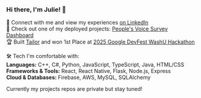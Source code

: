 ### Hi there, I'm Julie! 👋

📄 Connect with me and view my experiences [on LinkedIn](https://www.linkedin.com/in/julie-baguio/)  
🚀 Check out one of my deployed projects: [People's Voice Survey Dashboard](http://3.14.111.167/)  
🏆 Built [Tailor](https://github.com/aaronhubhachen/tailor) and won 1st Place at [2025 Google DevFest WashU Hackathon](https://gdg.community.dev/events/details/google-gdg-on-campus-washington-university-in-st-louis-st-louis-united-states-presents-devfest-washu-2025/)

🛠️ Tech I'm comfortable with:  
**Languages:** C++, C#, Python, JavaScript, TypeScript, Java, HTML/CSS  
**Frameworks & Tools:** React, React Native, Flask, Node.js, Express  
**Cloud & Databases:** Firebase, AWS, MySQL, SQLAlchemy

Currently my projects repos are private but stay tuned!

<!--
**julesebags/julesebags** is a ✨ _special_ ✨ repository because its `README.md` (this file) appears on your GitHub profile.

Here are some ideas to get you started:

- 🔭 I’m currently working on ...
- 🌱 I’m currently learning ...
- 👯 I’m looking to collaborate on ...
- 🤔 I’m looking for help with ...
- 💬 Ask me about ...
- 📫 How to reach me: ...
- 😄 Pronouns: ...
- ⚡ Fun fact: ...
-->
